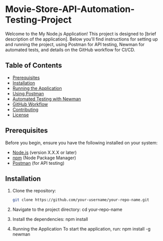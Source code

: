 # Movie-Store-API-Automation-Testing-Project

Welcome to the My Node.js Application! This project is designed to [brief description of the application]. Below you'll find instructions for setting up and running the project, using Postman for API testing, Newman for automated tests, and details on the GitHub workflow for CI/CD.

## Table of Contents

- [Prerequisites](#prerequisites)
- [Installation](#installation)
- [Running the Application](#running-the-application)
- [Using Postman](#using-postman)
- [Automated Testing with Newman](#automated-testing-with-newman)
- [GitHub Workflow](#github-workflow)
- [Contributing](#contributing)
- [License](#license)

## Prerequisites

Before you begin, ensure you have the following installed on your system:

- [Node.js](https://nodejs.org/) (version X.X.X or later)
- [npm](https://www.npmjs.com/get-npm) (Node Package Manager)
- [Postman](https://www.postman.com/) (for API testing)

## Installation

1. Clone the repository:

   ```sh
   git clone https://github.com/your-username/your-repo-name.git

2. Navigate to the project directory:
cd your-repo-name

3. Install the dependencies:
npm install

4. Running the Application
To start the application, run:
npm install -g newman




